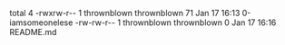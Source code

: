 total 4
-rwxrw-r-- 1 thrownblown thrownblown 71 Jan 17 16:13 0-iamsomeonelese
-rw-rw-r-- 1 thrownblown thrownblown  0 Jan 17 16:16 README.md

